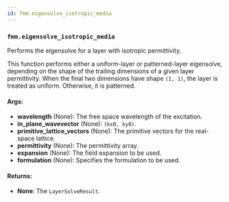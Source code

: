 ```yaml
---
id: fmm.eigensolve_isotropic_media
---
```


    
### `fmm.eigensolve_isotropic_media`
Performs the eigensolve for a layer with isotropic permittivity.

This function performs either a uniform-layer or patterned-layer eigensolve,
depending on the shape of the trailing dimensions of a given layer permittivity.
When the final two dimensions have shape `(1, 1)`, the layer is treated as
uniform. Otherwise, it is patterned.

#### Args:
- **wavelength** (None): The free space wavelength of the excitation.
- **in_plane_wavevector** (None): `(kx0, ky0)`.
- **primitive_lattice_vectors** (None): The primitive vectors for the real-space lattice.
- **permittivity** (None): The permittivity array.
- **expansion** (None): The field expansion to be used.
- **formulation** (None): Specifies the formulation to be used.

#### Returns:
- **None**: The `LayerSolveResult`.

